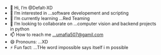 - 👋 Hi, I’m @Defalt-XD
- 👀 I’m interested in ...software developement and scripting 
- 🌱 I’m currently learning ...Red Teaming
- 💞️ I’m looking to collaborate on ...computer vision and backend projects in python
- 📫 How to reach me ...umafia507@gamil.com
- 😄 Pronouns: ...XD
- ⚡ Fun fact: ...THe word impossible says itself i m possible 

<!---
Defalt-XD/Defalt-XD is a ✨ special ✨ repository because its `README.md` (this file) appears on your GitHub profile.
You can click the Preview link to take a look at your changes.
--->
